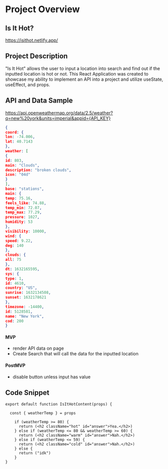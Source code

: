 # Project Overview

## Is It Hot?

https://isithot.netlify.app/

## Project Description

"Is It Hot" allows the user to input a location into search and find out if the inputted location is hot or not. 
This React Application was created to showcase my ability to implement an API into a project and utilize useState, useEffect, and props.

## API and Data Sample

https://api.openweathermap.org/data/2.5/weather?q=new%20york&units=imperial&appid={API_KEY}

```json
{
coord: {
lon: -74.006,
lat: 40.7143
},
weather: [
{
id: 803,
main: "Clouds",
description: "broken clouds",
icon: "04d"
}
],
base: "stations",
main: {
temp: 75.16,
feels_like: 74.88,
temp_min: 72.07,
temp_max: 77.29,
pressure: 1027,
humidity: 53
},
visibility: 10000,
wind: {
speed: 9.22,
deg: 140
},
clouds: {
all: 75
},
dt: 1632165595,
sys: {
type: 1,
id: 4610,
country: "US",
sunrise: 1632134508,
sunset: 1632178621
},
timezone: -14400,
id: 5128581,
name: "New York",
cod: 200
}
```

#### MVP 

- render API data on page
- Create Search that will call the data for the inputted location

#### PostMVP  

- disable button unless input has value

## Code Snippet

```
export default function IsItHotContent(props) {

  const { weatherTemp } = props

    if (weatherTemp >= 80) {
      return (<h2 className="hot" id="answer">Yea.</h2>)
    } else if (weatherTemp <= 80 && weatherTemp >= 60) {
      return (<h2 className="warm" id="answer">Nah.</h2>)
    } else if (weatherTemp <= 59) {
      return (<h2 className="cold" id="answer">Nah.</h2>)
    } else {
      return ("idk")
    }
}
```